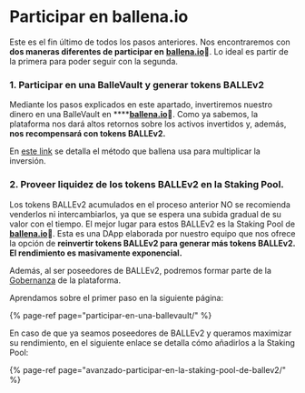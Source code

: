 # Participar en ballena.io

Este es el fin último de todos los pasos anteriores. Nos encontraremos con **dos maneras diferentes de participar en** [**ballena.io**](https://ballena.io/)**🐋**. Lo ideal es partir de la primera para poder seguir con la segunda.  


### 1. **Participar en una BalleVault y generar tokens BALLEv2**

Mediante los pasos explicados en este apartado, invertiremos nuestro dinero en una BalleVault en ****[**ballena.io**](https://app.ballena.io/)**🐋**. Como ya sabemos, la plataforma nos dará altos retornos sobre los activos invertidos y, además, **nos recompensará con tokens BALLEv2.**

En [este link](../../../../../primeros-pasos/primeros-pasos.md) se detalla el método que ballena usa para multiplicar la inversión.

### 2. Proveer liquidez de **los** tokens BALLEv2 en la Staking Pool.

Los tokens BALLEv2 acumulados en el proceso anterior NO se recomienda venderlos ni intercambiarlos, ya que se espera una subida gradual de su valor con el tiempo. El mejor lugar para estos BALLEv2 es la Staking Pool de [**ballena.io**](https://ballena.io/)**🐋**. Esta es una DApp elaborada por nuestro equipo que nos ofrece la opción de **reinvertir tokens BALLEv2 para generar más tokens BALLEv2. El rendimiento es masivamente exponencial.**

Además, al ser poseedores de BALLEv2, podremos formar parte de la [Gobernanza](../../../../../tecnico/gobernanza.md) de la plataforma.



Aprendamos sobre el primer paso en la siguiente página:

{% page-ref page="participar-en-una-ballevault/" %}



En caso de que ya seamos poseedores de BALLEv2 y queramos maximizar su rendimiento, en el siguiente enlace se detalla cómo añadirlos a la Staking Pool:

{% page-ref page="avanzado-participar-en-la-staking-pool-de-ballev2/" %}





